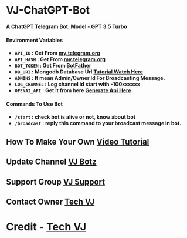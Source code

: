 # VJ-ChatGPT-Bot

**A ChatGPT Telegram Bot. Model - GPT 3.5 Turbo**

#### Environment Variables

- <b>`API_ID` : Get From [my.telegram.org](https://my.telegram.org)
- `API_HASH` : Get From [my.telegram.org](https://my.telegram.org)
- `BOT_TOKEN` : Get From [BotFather](https://telegram.me/BotFather)
- `DB_URI` : Mongodb Database Url [Tutorial Watch Here](https://youtu.be/I36_OTWvT2w)
- `ADMINS` : It mean Admin/Owner Id For Broadcasting Message.
- `LOG_CHANNEL` : Log channel id start with -100xxxxxx
- `OPENAI_API` : Get it from here [Generate Api Here](https://platform.openai.com/account/api-keys)</b>

#### Commands To Use Bot
- <b>`/start` : check bot is alive or not, know about bot
- `/broadcast` : reply this command to your broadcast message in bot.</b>

## How To Make Your Own [Video Tutorial](https://youtube.com/@Tech_VJ)

## Update Channel [VJ Botz](https://telegram.me/vj_botz)

## Support Group [VJ Support](https://telegram.me/vj_bot_disscussion)

## Contact Owner [Tech VJ](https://telegram.me/kingvj01)

# Credit - [Tech VJ](https://telegram.me/kingvj01)
